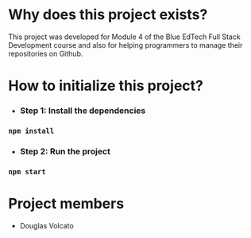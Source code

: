 # Why does this project exists?
This project was developed for Module 4 of the Blue EdTech Full Stack Development course and also for helping programmers to manage their repositories on Github.

# How to initialize this project?
- ### Step 1: Install  the dependencies
### `npm install`

 - ### Step 2: Run the project
### `npm start`

# Project members
- Douglas Volcato
